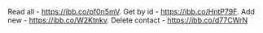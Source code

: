 Read all - https://ibb.co/pf0n5mV. Get by id - https://ibb.co/HntP79F. Add new -
https://ibb.co/W2Ktnkv. Delete contact - https://ibb.co/d77CWrN
